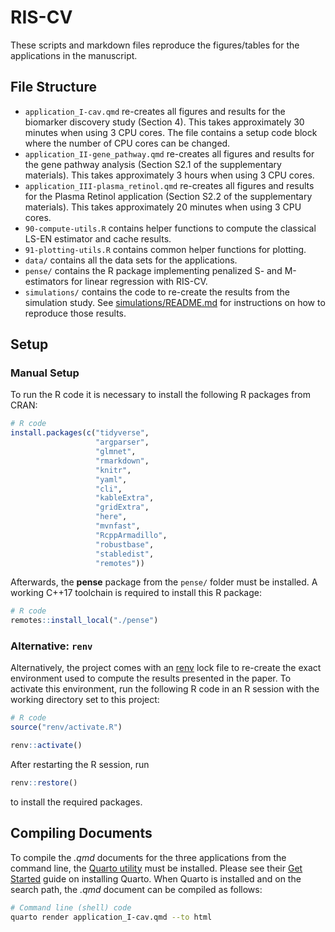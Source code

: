 # RIS-CV

These scripts and markdown files reproduce the figures/tables for the applications in the manuscript.

## File Structure

* `application_I-cav.qmd` re-creates all figures and results for the biomarker discovery study (Section 4).
  This takes approximately 30 minutes when using 3 CPU cores.
  The file contains a setup code block where the number of CPU cores can be changed.
* `application_II-gene_pathway.qmd` re-creates all figures and results for the gene pathway analysis (Section S2.1 of the supplementary materials).
  This takes approximately 3 hours when using 3 CPU cores.
* `application_III-plasma_retinol.qmd` re-creates all figures and results for the Plasma Retinol application (Section S2.2 of the supplementary materials).
  This takes approximately 20 minutes when using 3 CPU cores.
* `90-compute-utils.R` contains helper functions to compute the classical LS-EN estimator and cache results.
* `91-plotting-utils.R` contains common helper functions for plotting.
* `data/` contains all the data sets for the applications.
* `pense/` contains the R package implementing penalized S- and M-estimators for linear regression with RIS-CV.
* `simulations/` contains the code to re-create the results from the simulation study.
  See [simulations/README.md](simulations/README.md) for instructions on how to reproduce those results.


## Setup

### Manual Setup

To run the R code it is necessary to install the following R packages from CRAN:

```r
# R code
install.packages(c("tidyverse",
                   "argparser",
                   "glmnet",
                   "rmarkdown",
                   "knitr",
                   "yaml",
                   "cli",
                   "kableExtra",
                   "gridExtra",
                   "here",
                   "mvnfast",
                   "RcppArmadillo",
                   "robustbase",
                   "stabledist",
                   "remotes"))
```

Afterwards, the **pense** package from the `pense/` folder must be installed.
A working C++17 toolchain is required to install this R package:

```r
# R code
remotes::install_local("./pense")
```

### Alternative: `renv`

Alternatively, the project comes with an [renv](https://rstudio.github.io/renv/) lock file to re-create the exact environment used to compute the results presented in the paper.
To activate this environment, run the following R code in an R session with the working directory set to this project:

```r
# R code
source("renv/activate.R")

renv::activate()
```

After restarting the R session, run

```r
renv::restore()
```

to install the required packages.

## Compiling Documents

To compile the *.qmd* documents for the three applications from the command line, the [Quarto utility](https://quarto.org/) must be installed.
Please see their [Get Started](https://quarto.org/docs/get-started/) guide on installing Quarto.
When Quarto is installed and on the search path, the *.qmd* document can be compiled as follows:

```sh
# Command line (shell) code
quarto render application_I-cav.qmd --to html
```
